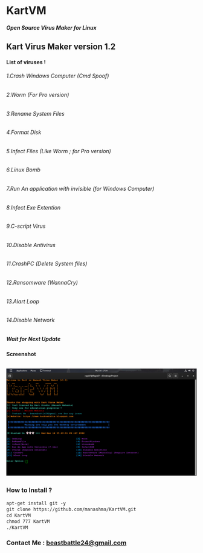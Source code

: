 # KartVM
##### Open Source Virus Maker for Linux
## Kart Virus Maker version 1.2
#### List of viruses !
###### 1.Crash Windows Computer (Cmd Spoof)
###### 2.Worm (For Pro version)
###### 3.Rename System Files
###### 4.Format Disk
###### 5.Infect Files (Like Worm ; for Pro version)
###### 6.Linux Bomb 
###### 7.Run An application with invisible (for Windows Computer)
###### 8.Infect Exe Extention
###### 9.C-script Virus
###### 10.Disable Antivirus
###### 11.CrashPC (Delete System files)
###### 12.Ransomware (WannaCry)
###### 13.Alart Loop
###### 14.Disable Network

##### Wait for Next Update
#### Screenshot
![github-small](/image/Screenshot1.jpg)
--------------------------------------------------------------------------------
### How to Install ?
```
apt-get install git -y
git clone https://github.com/manashma/KartVM.git
cd KartVM
chmod 777 KartVM
./KartVM
```
### Contact Me : beastbattle24@gmail.com
